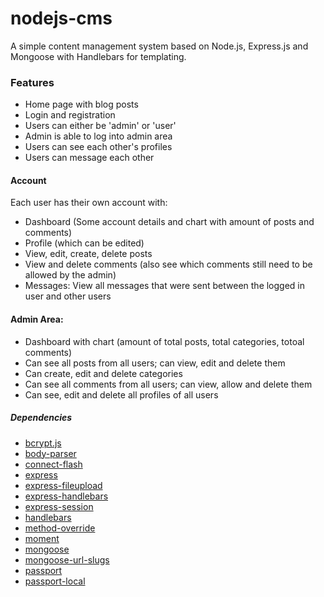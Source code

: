 # nodejs-cms

A simple content management system based on Node.js, Express.js and Mongoose with Handlebars for templating.

### Features
- Home page with blog posts
- Login and registration
- Users can either be 'admin' or 'user'
- Admin is able to log into admin area
- Users can see each other's profiles
- Users can message each other


#### Account
Each user has their own account with:
- Dashboard (Some account details and chart with amount of posts and comments)
- Profile (which can be edited)
- View, edit, create, delete posts
- View and delete comments (also see which comments still need to be allowed by the admin)
- Messages: View all messages that were sent between the logged in user and other users


#### Admin Area:
- Dashboard with chart (amount of total posts, total categories, totoal comments)
- Can see all posts from all users; can view, edit and delete them
- Can create, edit and delete categories
- Can see all comments from all users; can view, allow and delete them
- Can see, edit and delete all profiles of all users


##### Dependencies
- [bcrypt.js](https://www.npmjs.com/package/bcryptjs)
- [body-parser](https://www.npmjs.com/package/body-parser)
- [connect-flash](https://www.npmjs.com/package/connect-flash)
- [express](https://www.npmjs.com/package/express)
- [express-fileupload](https://www.npmjs.com/package/express-fileupload)
- [express-handlebars](https://www.npmjs.com/package/express-handlebars)
- [express-session](https://www.npmjs.com/package/express-session)
- [handlebars](https://www.npmjs.com/package/handlebars)
- [method-override](https://www.npmjs.com/package/method-override)
- [moment](https://www.npmjs.com/package/moment)
- [mongoose](https://www.npmjs.com/package/mongoose)
- [mongoose-url-slugs](https://www.npmjs.com/package/mongoose-url-slugs)
- [passport](https://www.npmjs.com/package/passport)
- [passport-local](https://www.npmjs.com/package/passport-local)



